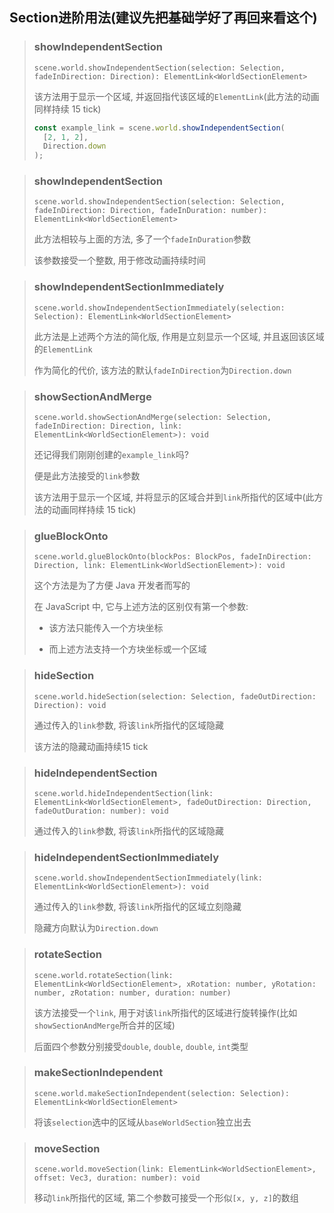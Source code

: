 ## Section进阶用法(建议先把基础学好了再回来看这个)

> ### showIndependentSection
>
> `scene.world.showIndependentSection(selection: Selection, fadeInDirection: Direction): ElementLink<WorldSectionElement>`
>
> 该方法用于显示一个区域, 并返回指代该区域的`ElementLink`(此方法的动画同样持续 15 tick)
>
> ```js
> const example_link = scene.world.showIndependentSection(
>   [2, 1, 2],
>   Direction.down
> );
> ```

> ### showIndependentSection
>
> `scene.world.showIndependentSection(selection: Selection, fadeInDirection: Direction, fadeInDuration: number): ElementLink<WorldSectionElement>`
>
> 此方法相较与上面的方法, 多了一个`fadeInDuration`参数
>
> 该参数接受一个整数, 用于修改动画持续时间

> ### showIndependentSectionImmediately
>
> `scene.world.showIndependentSectionImmediately(selection: Selection): ElementLink<WorldSectionElement>`
>
> 此方法是上述两个方法的简化版, 作用是立刻显示一个区域, 并且返回该区域的`ElementLink`
>
> 作为简化的代价, 该方法的默认`fadeInDirection`为`Direction.down`

> ### showSectionAndMerge
>
> `scene.world.showSectionAndMerge(selection: Selection, fadeInDirection: Direction, link: ElementLink<WorldSectionElement>): void`
>
> 还记得我们刚刚创建的`example_link`吗?
>
> 便是此方法接受的`link`参数
>
> 该方法用于显示一个区域, 并将显示的区域合并到`link`所指代的区域中(此方法的动画同样持续 15 tick)

> ### glueBlockOnto
>
> `scene.world.glueBlockOnto(blockPos: BlockPos, fadeInDirection: Direction, link: ElementLink<WorldSectionElement>): void`
>
> 这个方法是为了方便 Java 开发者而写的
>
> 在 JavaScript 中, 它与上述方法的区别仅有第一个参数:
>
> - 该方法只能传入一个方块坐标
>
> - 而上述方法支持一个方块坐标或一个区域

> ### hideSection
>
> `scene.world.hideSection(selection: Selection, fadeOutDirection: Direction): void`
>
> 通过传入的`link`参数, 将该`link`所指代的区域隐藏
>
> 该方法的隐藏动画持续15 tick

> ### hideIndependentSection
>
> `scene.world.hideIndependentSection(link: ElementLink<WorldSectionElement>, fadeOutDirection: Direction, fadeOutDuration: number): void`
>
> 通过传入的`link`参数, 将该`link`所指代的区域隐藏

> ### hideIndependentSectionImmediately
>
> `scene.world.showIndependentSectionImmediately(link: ElementLink<WorldSectionElement>): void`
>
> 通过传入的`link`参数, 将该`link`所指代的区域立刻隐藏
>
> 隐藏方向默认为`Direction.down`

> ### rotateSection
>
> `scene.world.rotateSection(link: ElementLink<WorldSectionElement>, xRotation: number, yRotation: number, zRotation: number, duration: number)`
>
> 该方法接受一个`link`, 用于对该`link`所指代的区域进行旋转操作(比如`showSectionAndMerge`所合并的区域)
>
> 后面四个参数分别接受`double`, `double`, `double`, `int`类型

> ### makeSectionIndependent
>
> `scene.world.makeSectionIndependent(selection: Selection): ElementLink<WorldSectionElement>`
>
> 将该`selection`选中的区域从`baseWorldSection`独立出去

> ### moveSection
>
> `scene.world.moveSection(link: ElementLink<WorldSectionElement>, offset: Vec3, duration: number): void`
>
> 移动`link`所指代的区域, 第二个参数可接受一个形似`[x, y, z]`的数组
